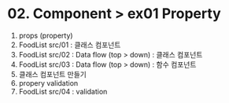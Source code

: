 # 02. Component > ex01 Property 

1. props (property)
2. FoodList src/01  : 클래스 컴포넌트
3. FoodList src/02 :  Data flow (top > down) : 클래스 컴포넌트 
4. FoodList src/03 :  Data flow (top > down) : 함수 컴포넌트 
5. 클래스 컴포넌트 만들기
6. propery validation
7. FoodList src/04 : validation



